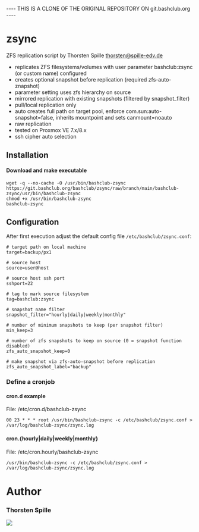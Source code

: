 ---- THIS IS A CLONE OF THE ORIGINAL REPOSITORY ON git.bashclub.org ----

# zsync

ZFS replication script by Thorsten Spille <thorsten@spille-edv.de>
- replicates ZFS filesystems/volumes with user parameter bashclub:zsync (or custom name) configured
- creates optional snapshot before replication (required zfs-auto-znapshot)
- parameter setting uses zfs hierarchy on source
- mirrored replication with existing snapshots (filtered by snapshot_filter)
- pull/local replication only
- auto creates full path on target pool, enforce com.sun:auto-snapshot=false, inherits mountpoint and sets canmount=noauto
- raw replication
- tested on Proxmox VE 7.x/8.x
- ssh cipher auto selection

## Installation

#### Download and make executable
~~~
wget -q --no-cache -O /usr/bin/bashclub-zsync https://git.bashclub.org/bashclub/zsync/raw/branch/main/bashclub-zsync/usr/bin/bashclub-zsync
chmod +x /usr/bin/bashclub-zsync
bashclub-zsync
~~~

## Configuration
After first execution adjust the default config file `/etc/bashclub/zsync.conf`:

~~~
# target path on local machine
target=backup/px1

# source host
source=user@host

# source host ssh port
sshport=22

# tag to mark source filesystem
tag=bashclub:zsync

# snapshot name filter
snapshot_filter="hourly|daily|weekly|monthly"

# number of minimum snapshots to keep (per snapshot filter)
min_keep=3

# number of zfs snapshots to keep on source (0 = snapshot function disabled)
zfs_auto_snapshot_keep=0

# make snapshot via zfs-auto-snapshot before replication
zfs_auto_snapshot_label="backup"

~~~

### Define a cronjob
#### cron.d example
File: /etc/cron.d/bashclub-zsync
~~~
00 23 * * * root /usr/bin/bashclub-zsync -c /etc/bashclub/zsync.conf > /var/log/bashclub-zsync/zsync.log
~~~

#### cron.{hourly|daily|weekly|monthly}
File: /etc/cron.hourly/bashclub-zsync
~~~
/usr/bin/bashclub-zsync -c /etc/bashclub/zsync.conf > /var/log/bashclub-zsync/zsync.log
~~~

# Author

### Thorsten Spille
[<img src="https://storage.ko-fi.com/cdn/brandasset/kofi_s_tag_dark.png" rel="Support me on Ko-Fi">](https://ko-fi.com/thorakel)
